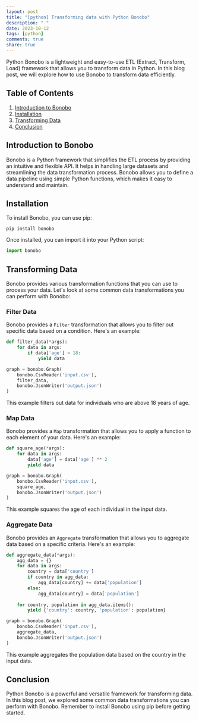 ```yaml
---
layout: post
title: "[python] Transforming data with Python Bonobo"
description: " "
date: 2023-10-12
tags: [python]
comments: true
share: true
---
```


Python Bonobo is a lightweight and easy-to-use ETL (Extract, Transform, Load) framework that allows you to transform data in Python. In this blog post, we will explore how to use Bonobo to transform data efficiently.

## Table of Contents
1. [Introduction to Bonobo](#introduction-to-bonobo)
2. [Installation](#installation)
3. [Transforming Data](#transforming-data)
4. [Conclusion](#conclusion)

## Introduction to Bonobo

Bonobo is a Python framework that simplifies the ETL process by providing an intuitive and flexible API. It helps in handling large datasets and streamlining the data transformation process. Bonobo allows you to define a data pipeline using simple Python functions, which makes it easy to understand and maintain.

## Installation

To install Bonobo, you can use pip:

```shell
pip install bonobo
```

Once installed, you can import it into your Python script:

```python
import bonobo
```

## Transforming Data

Bonobo provides various transformation functions that you can use to process your data. Let's look at some common data transformations you can perform with Bonobo:

### Filter Data

Bonobo provides a `Filter` transformation that allows you to filter out specific data based on a condition. Here's an example:

```python
def filter_data(*args):
    for data in args:
        if data['age'] > 18:
            yield data

graph = bonobo.Graph(
    bonobo.CsvReader('input.csv'),
    filter_data,
    bonobo.JsonWriter('output.json')
)
```

This example filters out data for individuals who are above 18 years of age.

### Map Data

Bonobo provides a `Map` transformation that allows you to apply a function to each element of your data. Here's an example:

```python
def square_age(*args):
    for data in args:
        data['age'] = data['age'] ** 2
        yield data

graph = bonobo.Graph(
    bonobo.CsvReader('input.csv'),
    square_age,
    bonobo.JsonWriter('output.json')
)
```

This example squares the age of each individual in the input data.

### Aggregate Data

Bonobo provides an `Aggregate` transformation that allows you to aggregate data based on a specific criteria. Here's an example:

```python
def aggregate_data(*args):
    agg_data = {}
    for data in args:
        country = data['country']
        if country in agg_data:
            agg_data[country] += data['population']
        else:
            agg_data[country] = data['population']
    
    for country, population in agg_data.items():
        yield {'country': country, 'population': population}

graph = bonobo.Graph(
    bonobo.CsvReader('input.csv'),
    aggregate_data,
    bonobo.JsonWriter('output.json')
)
```

This example aggregates the population data based on the country in the input data.

## Conclusion

Python Bonobo is a powerful and versatile framework for transforming data. In this blog post, we explored some common data transformations you can perform with Bonobo. Remember to install Bonobo using pip before getting started.